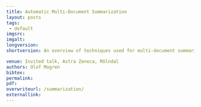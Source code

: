 ```yaml
---
title: Automatic Multi-Document Summarization
layout: posts
tags:
 - default
imgsrc: 
imgalt: 
longversion:
shortversion: An overview of techniques used for multi-document summarization, and a demonstration of the techniques developed in our group, based on kernel techniques and discrete optimization.

venue: Invited talk, Astra Zeneca, Mölndal
authors: Olof Mogren
bibtex: 
permalink:
pdf: 
overwriteurl: /summarization/
externallink: 
---
```


